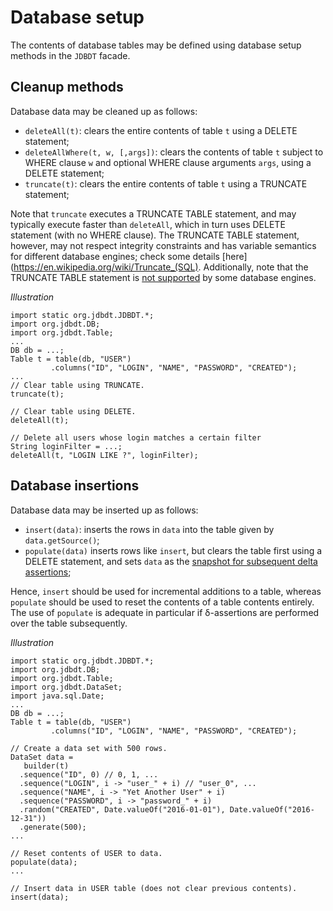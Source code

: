 # Database setup

The contents of database tables may be defined using database setup methods 
in the `JDBDT` facade.

## Cleanup methods

Database data may be cleaned up as follows:

* `deleteAll(t)`: clears  the entire contents of table `t` using a DELETE statement;
* `deleteAllWhere(t, w, [,args])`: clears the contents of table `t` subject to WHERE clause `w` 
and optional WHERE clause arguments `args`, using a DELETE statement;
* `truncate(t)`: clears the entire contents of table `t` using a TRUNCATE statement;

Note that `truncate` executes a TRUNCATE TABLE statement, and may typically execute faster than `deleteAll`,
which in turn uses DELETE statement (with no WHERE clause). The TRUNCATE TABLE statement, however, 
may not respect integrity constraints and has variable semantics 
for different database engines; check some details [here](https://en.wikipedia.org/wiki/Truncate_(SQL). Additionally, note that the TRUNCATE TABLE statement is [not supported](Compatibility.html#KnownIssues) by some database engines.

*Illustration*

    import static org.jdbdt.JDBDT.*;
    import org.jdbdt.DB;
    import org.jdbdt.Table;
    ...
    DB db = ...;
    Table t = table(db, "USER")
	         .columns("ID", "LOGIN", "NAME", "PASSWORD", "CREATED");
	...
	// Clear table using TRUNCATE.
	truncate(t);
	
	// Clear table using DELETE.
	deleteAll(t);
	
	// Delete all users whose login matches a certain filter
	String loginFilter = ...;
	deleteAll(t, "LOGIN LIKE ?", loginFilter);
	  
## Database insertions

Database data may be inserted up as follows:

* `insert(data)`: inserts the rows in `data` into the table given by `data.getSource()`;
* `populate(data)` inserts rows like `insert`, but clears the table first using a DELETE statement,
and sets `data` as the [snapshot for subsequent delta assertions](DBAssert.html#Snapshots); 

Hence, `insert` should be used for incremental additions to a table, whereas
`populate` should be used to reset the contents of a table contents entirely. 
The use of `populate` is adequate in particular if &delta;-assertions are performed over the table
subsequently.

*Illustration*

    import static org.jdbdt.JDBDT.*;
    import org.jdbdt.DB;
    import org.jdbdt.Table;
    import org.jdbdt.DataSet;
    import java.sql.Date;
    ...
	DB db = ...;
	Table t = table(db, "USER")
	         .columns("ID", "LOGIN", "NAME", "PASSWORD", "CREATED");	
    
    // Create a data set with 500 rows.
    DataSet data = 
       builder(t)
      .sequence("ID", 0) // 0, 1, ... 
      .sequence("LOGIN", i -> "user_" + i) // "user_0", ...
      .sequence("NAME", i -> "Yet Another User" + i) 
      .sequence("PASSWORD", i -> "password_" + i) 
      .random("CREATED", Date.valueOf("2016-01-01"), Date.valueOf("2016-12-31"))
      .generate(500);
    ...
    
    // Reset contents of USER to data.
    populate(data); 
    ...
    
    // Insert data in USER table (does not clear previous contents).
    insert(data);
    




